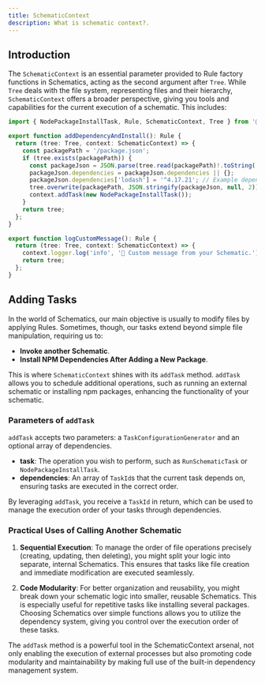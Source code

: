 ```yaml
---
title: SchematicContext
description: What is schematic context?.
---
```


## Introduction

The `SchematicContext` is an essential parameter provided to Rule factory functions in Schematics, acting as the second argument after `Tree`. While `Tree` deals with the file system, representing files and their hierarchy, `SchematicContext` offers a broader perspective, giving you tools and capabilities for the current execution of a schematic. This includes:

```typescript title="Adding Tasks"
import { NodePackageInstallTask, Rule, SchematicContext, Tree } from '@angular-devkit/schematics';

export function addDependencyAndInstall(): Rule {
  return (tree: Tree, context: SchematicContext) => {
    const packagePath = '/package.json';
    if (tree.exists(packagePath)) {
      const packageJson = JSON.parse(tree.read(packagePath)!.toString('utf-8'));
      packageJson.dependencies = packageJson.dependencies || {};
      packageJson.dependencies['lodash'] = '^4.17.21'; // Example dependency
      tree.overwrite(packagePath, JSON.stringify(packageJson, null, 2));
      context.addTask(new NodePackageInstallTask());
    }
    return tree;
  };
}

```

```typescript title="Logging"
export function logCustomMessage(): Rule {
  return (tree: Tree, context: SchematicContext) => {
    context.logger.log('info', '🔔 Custom message from your Schematic.');
    return tree;
  };
}
```

## Adding Tasks

In the world of Schematics, our main objective is usually to modify files by applying Rules. Sometimes, though, our tasks extend beyond simple file manipulation, requiring us to:

- **Invoke another Schematic**.
- **Install NPM Dependencies After Adding a New Package**.

This is where `SchematicContext` shines with its `addTask` method. `addTask` allows you to schedule additional operations, such as running an external schematic or installing npm packages, enhancing the functionality of your schematic.

### Parameters of `addTask`

`addTask` accepts two parameters: a `TaskConfigurationGenerator` and an optional array of dependencies.

- **task**: The operation you wish to perform, such as `RunSchematicTask` or `NodePackageInstallTask`.
- **dependencies**: An array of `TaskId`s that the current task depends on, ensuring tasks are executed in the correct order.

By leveraging `addTask`, you receive a `TaskId` in return, which can be used to manage the execution order of your tasks through dependencies.

### Practical Uses of Calling Another Schematic

1. **Sequential Execution**: To manage the order of file operations precisely (creating, updating, then deleting), you might split your logic into separate, internal Schematics. This ensures that tasks like file creation and immediate modification are executed seamlessly.

2. **Code Modularity**: For better organization and reusability, you might break down your schematic logic into smaller, reusable Schematics. This is especially useful for repetitive tasks like installing several packages. Choosing Schematics over simple functions allows you to utilize the dependency system, giving you control over the execution order of these tasks.

The `addTask` method is a powerful tool in the SchematicContext arsenal, not only enabling the execution of external processes but also promoting code modularity and maintainability by making full use of the built-in dependency management system.
